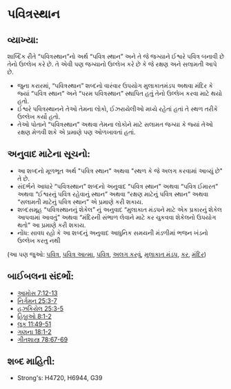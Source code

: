 # પવિત્રસ્થાન 

## વ્યાખ્યા: 

શાબ્દિક રીતે “પવિત્રસ્થાન”નો  અર્થ “પવિત્ર સ્થાન” અને તે જે જગ્યાને ઈશ્વરે પવિત્ર બનાવી છે તેનો ઉલ્લેખ કરે છે. તે એવી પણ જગ્યાનો ઉલ્લેખ કરે છે કે જે રક્ષણ અને સલામતી આપે છે.

* જુના કરારમાં, “પવિત્રસ્થાન” શબ્દનો વારંવાર ઉપયોગ મુલાકાતમંડપ અથવા મંદિર કે જ્યાં “પવિત્ર સ્થાન” અને “પરમ પવિત્રસ્થાન” સ્થાપિત હતું તેનો ઉલ્લેખ કરવા માટે થયો હતો.
* ઈશ્વરે પવિત્રસ્થાનને તેઓ તેમના લોકો, ઈઝરાયેલીઓ મધ્યે રહેતાં હતાં તે સ્થળ તરીકે ઉલ્લેખ કર્યો હતો.
* તેઓ પોતાને “પવિત્રસ્થાન” અથવા તેમના લોકોને માટે સલામત જગ્યા કે જ્યાં તેઓ રક્ષણ મેળવી શકે એ પ્રમાણે પણ ઓળખાવતાં હતાં.

## અનુવાદ માટેના સૂચનો: 

* આ શબ્દનો મૂળભૂત અર્થ "પવિત્ર સ્થાન" અથવા "સ્થળ કે જે અલગ કરવામાં આવ્યું છે" તે છે.
* સંદર્ભને આધારે “પવિત્રસ્થાન” શબ્દનો અનુવાદ “પવિત્ર સ્થાન” અથવા “પવિત્ર ઈમારત” અથવા “ઈશ્વરનું પવિત્ર રહેવાનું સ્થાન” અથવા “રક્ષણ માટેનું પવિત્ર સ્થાન” અથવા “સલામતી માટેનું પવિત્ર સ્થાન” એ પ્રમાણે કરી શકાય.
* શબ્દસમૂહ “પવિત્રસ્થાનનું શેકેલ” નું અનુવાદ “મુલાકાત મંડપને માટે એક પ્રકારનું શેકેલ આપવામાં આવતું” અથવા “મંદિરની સંભાળ લેવાને માટે કર ચુકવવા શેકેલનો ઉપયોગ થતો” આ પ્રમાણે કરી શકાય.
* નોંધ: સાવધ રહો કે આ શબ્દનું અનુવાદ આધુનિક સમયની મંડળીમાં ભજન ખંડનો ઉલ્લેખ કરતુ નથી

(આ પણ જુઓ: [પવિત્ર](../kt/holy.md), [પવિત્ર આત્મા](../kt/holyspirit.md), [પવિત્ર](../kt/holy.md), [અલગ કરવું](../kt/setapart.md), [મુલાકાત મંડપ](../kt/tabernacle.md), [કર](../other/tax.md), [મંદિર](../kt/temple.md))

## બાઈબલના સંદર્ભો: 

* [આમોસ 7:12-13](rc://gu/tn/help/amo/07/12)
* [નિર્ગમન 25:3-7](rc://gu/tn/help/exo/25/03)
* [હઝકિયેલ 25:3-5](rc://gu/tn/help/ezk/25/03)
* [હિબ્રુઓ 8:1-2](rc://gu/tn/help/heb/08/01)
* [લૂક 11:49-51](rc://gu/tn/help/luk/11/49)
* [ગણના 18:1-2](rc://gu/tn/help/num/18/01)
* [ગીતશાસ્ત્ર 78:67-69](rc://gu/tn/help/psa/078/067)

## શબ્દ માહિતી: 

* Strong's: H4720, H6944, G39

